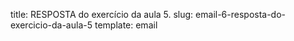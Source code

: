 title: RESPOSTA do exercício da aula 5.
slug: email-6-resposta-do-exercicio-da-aula-5
template: email
